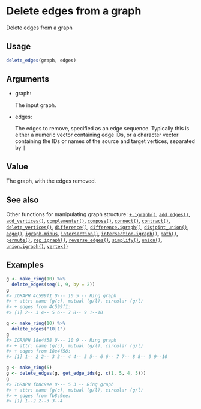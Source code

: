 # Delete edges from a graph

Delete edges from a graph

## Usage

``` r
delete_edges(graph, edges)
```

## Arguments

- graph:

  The input graph.

- edges:

  The edges to remove, specified as an edge sequence. Typically this is
  either a numeric vector containing edge IDs, or a character vector
  containing the IDs or names of the source and target vertices,
  separated by `|`

## Value

The graph, with the edges removed.

## See also

Other functions for manipulating graph structure:
[`+.igraph()`](https://r.igraph.org/reference/plus-.igraph.md),
[`add_edges()`](https://r.igraph.org/reference/add_edges.md),
[`add_vertices()`](https://r.igraph.org/reference/add_vertices.md),
[`complementer()`](https://r.igraph.org/reference/complementer.md),
[`compose()`](https://r.igraph.org/reference/compose.md),
[`connect()`](https://r.igraph.org/reference/ego.md),
[`contract()`](https://r.igraph.org/reference/contract.md),
[`delete_vertices()`](https://r.igraph.org/reference/delete_vertices.md),
[`difference()`](https://r.igraph.org/reference/difference.md),
[`difference.igraph()`](https://r.igraph.org/reference/difference.igraph.md),
[`disjoint_union()`](https://r.igraph.org/reference/disjoint_union.md),
[`edge()`](https://r.igraph.org/reference/edge.md),
[`igraph-minus`](https://r.igraph.org/reference/igraph-minus.md),
[`intersection()`](https://r.igraph.org/reference/intersection.md),
[`intersection.igraph()`](https://r.igraph.org/reference/intersection.igraph.md),
[`path()`](https://r.igraph.org/reference/path.md),
[`permute()`](https://r.igraph.org/reference/permute.md),
[`rep.igraph()`](https://r.igraph.org/reference/rep.igraph.md),
[`reverse_edges()`](https://r.igraph.org/reference/reverse_edges.md),
[`simplify()`](https://r.igraph.org/reference/simplify.md),
[`union()`](https://r.igraph.org/reference/union.md),
[`union.igraph()`](https://r.igraph.org/reference/union.igraph.md),
[`vertex()`](https://r.igraph.org/reference/vertex.md)

## Examples

``` r
g <- make_ring(10) %>%
  delete_edges(seq(1, 9, by = 2))
g
#> IGRAPH 4c599f1 U--- 10 5 -- Ring graph
#> + attr: name (g/c), mutual (g/l), circular (g/l)
#> + edges from 4c599f1:
#> [1] 2-- 3 4-- 5 6-- 7 8-- 9 1--10

g <- make_ring(10) %>%
  delete_edges("10|1")
g
#> IGRAPH 18e4f58 U--- 10 9 -- Ring graph
#> + attr: name (g/c), mutual (g/l), circular (g/l)
#> + edges from 18e4f58:
#> [1] 1-- 2 2-- 3 3-- 4 4-- 5 5-- 6 6-- 7 7-- 8 8-- 9 9--10

g <- make_ring(5)
g <- delete_edges(g, get_edge_ids(g, c(1, 5, 4, 5)))
g
#> IGRAPH fb8c9ee U--- 5 3 -- Ring graph
#> + attr: name (g/c), mutual (g/l), circular (g/l)
#> + edges from fb8c9ee:
#> [1] 1--2 2--3 3--4
```
